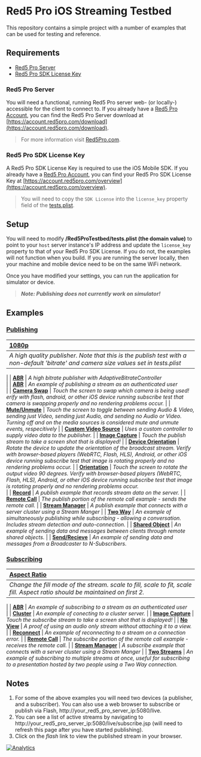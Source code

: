 # Red5 Pro iOS Streaming Testbed

This repository contains a simple project with a number of examples that can be used for testing and reference.

## Requirements

* [Red5 Pro Server](#red5-pro-server)
* [Red5 Pro SDK License Key](#red5-pro-sdk-license-key)

### Red5 Pro Server
You will need a functional, running Red5 Pro server web- (or locally-) accessible for the client to connect to. If you already have a [Red5 Pro Account](https://account.red5pro.com), you can find the Red5 Pro Server download at [https://account.red5pro.com/download](https://account.red5pro.com/download).

> For more information visit [Red5Pro.com](https://red5pro.com).

### Red5 Pro SDK License Key
A Red5 Pro SDK License Key is required to use the iOS Mobile SDK. If you already have a [Red5 Pro Account](https://account.red5pro.com), you can find your Red5 Pro SDK License Key at [https://account.red5pro.com/overview](https://account.red5pro.com/overview).

> You will need to copy the `SDK License` into the `license_key` property field of the [tests.plist](R5ProTestbed/tests.plist).

## Setup

You will need to modify **/Red5ProTestbed/tests.plist (the domain value)** to point to your `host` server instance's IP address and update the `license_key` property to that of your Red5 Pro SDK License.  If you do not, the examples will not function when you build. If you are running the server locally, then your machine and mobile device need to be on the same WiFi network. 

Once you have modified your settings, you can run the application for simulator or device.

> ***Note: Publishing does not currently work on simulator!***

## Examples

### [Publishing](R5ProTestbed/Tests/Publish)

| **[1080p](R5ProTestbed/Tests/Publish)**
| :-----
| *A high quality publisher. Note that this is the publish test with a non-default 'bitrate' and camera size values set in tests.plist* 
| 
| **[ABR](R5ProTestbed/Tests/AdaptiveBitrate)**
| *A high bitrate publisher with AdaptiveBitrateController*   
| 
| **[ABR](R5ProTestbed/Tests/PublishAuth)**
| *An example of publishing a stream as an authenticated user*   
| 
| **[Camera Swap](R5ProTestbed/Tests/CameraSwap)**
| *Touch the screen to swap which camera is being used! erify with flash, android, or other iOS device running subscribe test that camera is swapping properly and no rendering problems occur.* 
| 
| **[Mute/Unmute](R5ProTestbed/Tests/PublishPause)**
| *Touch the screen to toggle between sending Audio & Video, sending just Video, sending just Audio, and sending no Audio or Video. Turning off and on the media sources is considered mute and unmute events, respecitively* 
| 
| **[Custom Video Source](R5ProTestbed/Tests/PublishCustomSource)**
| *Uses a custom controller to supply video data to the publisher.*
| 
| **[Image Capture](R5ProTestbed/Tests/PublishStreamImage)**
| *Touch the publish stream to take a screen shot that is displayed!* 
| 
| **[Device Orientation](R5ProTestbed/Tests/PublishDeviceOrientation)**
| *Rotate the device to update the orientation of the broadcast stream.  Verify with browser-based players (WebRTC, Flash, HLS), Android, or other iOS device running subscribe test that image is rotating properly and no rendering problems occur.*
| 
| **[Orientation](R5ProTestbed/Tests/PublishOrientation)**
| *Touch the screen to rotate the output video 90 degrees.  Verify with browser-based players (WebRTC, Flash, HLS), Android, or other iOS device running subscribe test that image is rotating properly and no rendering problems occur.*    
| 
| **[Record](R5ProTestbed/Tests/Recorded)**
| *A publish example that records stream data on the server.*
| 
| **[Remote Call](R5ProTestbed/Tests/RemoteCall)**
| *The publish portion of the remote call example - sends the remote call.*
| 
| **[Stream Manager](R5ProTestbed/Tests/PublishStreamManager)**
| *A publish example that connects with a server cluster using a Stream Manger*
| 
| **[Two Way](R5ProTestbed/Tests/TwoWay)**
| *An example of simultaneously publishing while subscribing - allowing a conversation. Includes stream detection and auto-connection.*
| 
| **[Shared Object](R5ProTestbed/Tests/SharedObject)**
| *An example of sending data and messages between clients through remote shared objects.*
| 
| **[Send/Recieve](R5ProTestbed/Tests/SubscribeReceiveSend)**
| *An example of sending data and messages from a Broadcaster to N-Subscribers.*

### [Subscribing](R5ProTestbed/Tests/Subscribe)

| **[Aspect Ratio](R5ProTestbed/Tests/SubscribeAspectRatio)**
| :----
| *Change the fill mode of the stream.  scale to fill, scale to fit, scale fill.  Aspect ratio should be maintained on first 2.*  
| 
| **[ABR](R5ProTestbed/Tests/SubscribeAuth)**
| *An example of subscribing to a stream as an authenticated user*   
| 
| **[Cluster](R5ProTestbed/Tests/SubscribeCluster)** 
| *An example of conecting to a cluster server.*
| 
| **[Image Capture](R5ProTestbed/Tests/SubscribeStreamImage)**
| *Touch the subscribe stream to take a screen shot that is displayed!*
| 
| **[No View](R5ProTestbed/Tests/SubscribeNoView)**
| *A proof of using an audio only stream without attaching it to a view.*
| 
| **[Reconnect](R5ProTestbed/Tests/SubscribeReconnect)**
| *An example of reconnecting to a stream on a connection error.*
| 
| **[Remote Call](R5ProTestbed/Tests/RemoteCall)**
| *The subscribe portion of the remote call example - receives the remote call.* 
| 
| **[Stream Manager](R5ProTestbed/Tests/SubscribeStreamManager)**
| *A subscribe example that connects with a server cluster using a Stream Manger* 
| 
| **[Two Streams](R5ProTestbed/Tests/SubscribeTwoStreams)**
| *An example of subscribing to multiple streams at once, useful for subscribing to a presentation hosted by two people using a Two Way connection.*

## Notes

1. For some of the above examples you will need two devices (a publisher, and a subscriber). You can also use a web browser to subscribe or publish via Flash, http://your_red5_pro_server_ip:5080/live.
2. You can see a list of active streams by navigating to http://your_red5_pro_server_ip:5080/live/subscribe.jsp (will need to refresh this page after you have started publishing).
3. Click on the *flash* link to view the published stream in your browser.

[![Analytics](https://ga-beacon.appspot.com/UA-59819838-3/red5pro/streaming-ios?pixel)](https://github.com/igrigorik/ga-beacon)